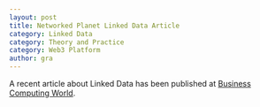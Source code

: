 ```yaml
---
layout: post
title: Networked Planet Linked Data Article
category: Linked Data
category: Theory and Practice
category: Web3 Platform
author: gra
---
```

A recent article about Linked Data has been published at <a href="http://www.businesscomputingworld.co.uk/moving-towards-a-linked-data-environment/">Business Computing World</a>.